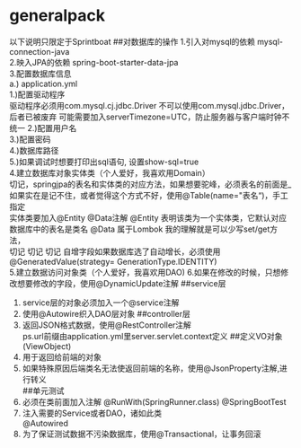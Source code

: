 # generalpack
以下说明只限定于Sprintboat
##对数据库的操作
1.引入对mysql的依赖 mysql-connection-java  
2.映入JPA的依赖 spring-boot-starter-data-jpa  
3.配置数据库信息  
  a.) application.yml  
    1.)配置驱动程序  
        驱动程序必须用com.mysql.cj.jdbc.Driver
        不可以使用com.mysql.jdbc.Driver，后者已被废弃
        可能需要加入serverTimezone=UTC，防止服务器与客户端时钟不统一
    2.)配置用户名  
    3.)配置密码  
    4.)数据库路径  
    5.)如果调试时想要打印出sql语句, 设置show-sql=true  
4.建立数据库对象实体类（个人爱好，我喜欢用Domain）  
    切记，springjpa的表名和实体类的对应方法，如果想要驼峰，必须表名的前面是_
    如果实在是记不住，或者觉得这个方式不好，使用@Table(name="表名“)，手工指定  
    实体类要加入@Entity @Data注解
    @Entity 表明该类为一个实体类，它默认对应数据库中的表名是类名
    @Data 属于Lombok 我的理解就是可以少写set/get方法，   
    切记 切记 切记 自增字段如果数据库选了自动增长，必须使用@GeneratedValue(strategy= GenerationType.IDENTITY)  
5.建立数据访问对象类（个人爱好，我喜欢用DAO)
6.如果在修改的时候，只想修改想要修改的字段，使用@DynamicUpdate注解
##service层  
1. service层的对象必须加入一个@service注解  
2. 使用@Autowire织入DAO层对象
##controller层  
1. 返回JSON格式数据，使用@RestController注解  
ps.url前缀由application.yml里server.servlet.context定义
##定义VO对象(ViewObject)  
1. 用于返回给前端的对象
2. 如果特殊原因后端类名无法使返回前端的名称，使用@JsonProperty注解,进行转义  
##单元测试  
1. 必须在类前面加入注解
    @RunWith(SpringRunner.class)
    @SpringBootTest
2. 注入需要的Service或者DAO，诸如此类    
    @Autowired
3. 为了保证测试数据不污染数据库，使用@Transactional，让事务回滚  
    

